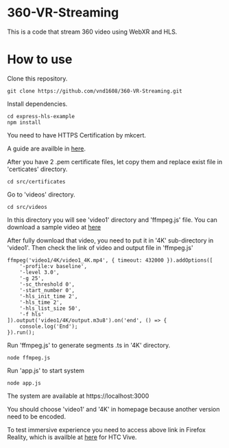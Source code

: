 # 360-VR-Streaming
This is a code that stream 360 video using WebXR and HLS.  
# How to use 
Clone this repository.
 ```
 git clone https://github.com/vnd1608/360-VR-Streaming.git
 ```
 Install dependencies.

```
cd express-hls-example
npm install
```
You need to have HTTPS Certification by mkcert.

A guide are availble in <a href='https://12bit.vn/articles/tao-https-cho-localhost-su-dung-mkcert/'>here</a>.

After you have 2 .pem certificate files, let copy them and replace exist file in 'certicates' directory.

```
cd src/certificates
```

Go to 'videos' directory.

```
cd src/videos
```
In this directory you will see 'video1' directory and 'ffmpeg.js' file.
You can download a sample video at 
<a href='https://drive.google.com/file/d/1mV2or4-5LppnXOHyivX0joZh2t4shtjO/view?usp=sharing'>here</a>

After fully download that video, you need to put it in '4K' sub-directory in 'video1'.
Then check the link of video and output file in 'ffmpeg.js'
```
ffmpeg('video1/4K/video1_4K.mp4', { timeout: 432000 }).addOptions([
    '-profile:v baseline',
    '-level 3.0',
    '-g 25',
    '-sc_threshold 0',
    '-start_number 0',
    '-hls_init_time 2',
    '-hls_time 2',        
    '-hls_list_size 50',   
    '-f hls'
]).output('video1/4K/output.m3u8').on('end', () => {
    console.log('End');
}).run();
```

Run 'ffmpeg.js' to generate segments .ts in '4K' directory.
```
node ffmpeg.js
```

Run 'app.js' to start system
```
node app.js
```
The system are available at
https://localhost:3000

You should choose 'video1' and '4K' in homepage because another version need to be encoded.

To test immersive experience you need to access above link in Firefox Reality, which is availble at <a href=https://www.viveport.com/05634fed-6dc5-4aa8-865d-af6027f4ec09>here</a> for HTC Vive.
